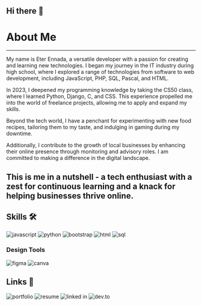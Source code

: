 ## Hi there 👋
# About Me
---
My name is Eter Ennada, a versatile developer with a passion for creating and learning new technologies. I began my journey in the IT industry during high school, where I explored a range of technologies from software to web development, including JavaScript, PHP, SQL, Pascal, and HTML.

In 2023, I deepened my programming knowledge by taking the CS50 class, where I learned Python, Django, C, and CSS. This experience propelled me into the world of freelance projects, allowing me to apply and expand my skills.

Beyond the tech world, I have a penchant for experimenting with new food recipes, tailoring them to my taste, and indulging in gaming during my downtime.

Additionally, I contribute to the growth of local businesses by enhancing their online presence through monitoring and advisory roles. I am committed to making a difference in the digital landscape.

This is me in a nutshell - a tech enthusiast with a zest for continuous learning and a knack for helping businesses thrive online.
---
 ## Skills 🛠️

![javascript](https://img.shields.io/badge/Javascript-000000?style=for-the-badge&logo=GitHub&logoColor=white)
![python](https://img.shields.io/badge/Python-000000?style=for-the-badge&logo=GitHub&logoColor=white)
![bootstrap](https://img.shields.io/badge/Bootstrap-000000?style=for-the-badge&logo=GitHub&logoColor=white)
![html](https://img.shields.io/badge/Html-000000?style=for-the-badge&logo=Html&logoColor=white)
![sql](https://img.shields.io/badge/Sql-000000?style=for-the-badge&logo=GitHub&logoColor=white)
### Design Tools
![figma](https://img.shields.io/badge/Figma-000000?style=for-the-badge&logo=Figma&logoColor=white)
![canva](https://img.shields.io/badge/Canva-000000?style=for-the-badge&logo=Canva&logoColor=white)

## Links 🔗
![portfolio](https://img.shields.io/badge/Portfolio-000000?style=for-the-badge&logo=Portfolio&logoColor=white)
![resume](https://img.shields.io/badge/Resume-000000?style=for-the-badge&logo=Resume&logoColor=white)
![linked in](https://img.shields.io/badge/Linkedin-000000?style=for-the-badge&logo=Linkedin&logoColor=white)
![dev.to](https://img.shields.io/badge/Dev.to-000000?style=for-the-badge&logo=ev.to&logoColor=white)
